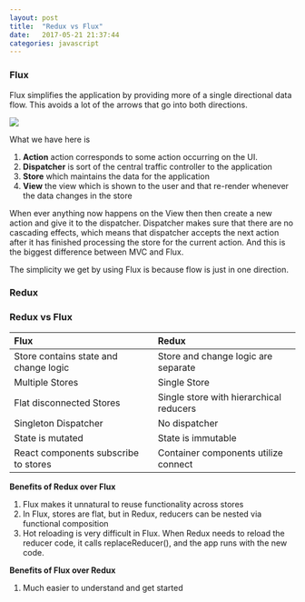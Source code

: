 ```yaml
---
layout: post
title:  "Redux vs Flux"
date:   2017-05-21 21:37:44
categories: javascript
---
```


### Flux
Flux simplifies the application by providing more of a single directional data flow. This avoids a lot of the arrows that go into both directions.

<img src="{{ site.baseurl }}/images/posts/2017/redux-vs-flux/flux-simple-diagram.png" class="half-fit image">

What we have here is 
1. **Action**  action corresponds to some action occurring on the UI. 
2. **Dispatcher** is sort of the central traffic controller to the application
3. **Store** which maintains the data for the application 
4. **View** the view which is shown to the user and that re-render whenever the data changes in the store
 
When ever anything now happens on the View then then create a new action and give it to the dispatcher.
Dispatcher makes sure that there are no cascading effects, which means that dispatcher accepts the next action after it has finished processing the store for the current action. And this  is the biggest difference between MVC and Flux.

The simplicity we get by using Flux is because flow is just in one direction.

### Redux


### Redux vs Flux


| Flux                                   | Redux                              | 
|:-------------------------------------- |:---------------------------------- |
| Store contains state and change logic  | Store and change logic are separate| 
| Multiple Stores                        | Single Store                       |
| Flat disconnected Stores               | Single store with hierarchical reducers|
| Singleton Dispatcher                   | No dispatcher                      |
| State is mutated                       | State is immutable                 |
| React components subscribe to stores   | Container components utilize connect|

**Benefits of Redux over Flux**
1. Flux makes it unnatural to reuse functionality across stores
2. In Flux, stores are flat, but in Redux, reducers can be nested via functional composition
3. Hot reloading is very difficult in Flux. When Redux needs to reload the reducer code, it calls replaceReducer(), and the app runs with the new code. 

**Benefits of Flux over Redux**
1. Much easier to understand and get started